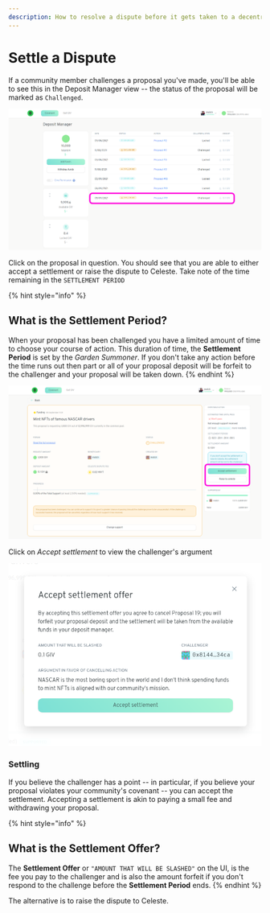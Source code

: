 ```yaml
---
description: How to resolve a dispute before it gets taken to a decentralised court
---
```


# Settle a Dispute

If a community member challenges a proposal you've made, you'll be able to see this in the Deposit Manager view -- the status of the proposal will be marked as `Challenged`.

![](../../.gitbook/assets/viewChallenge%20%281%29%20%281%29.png)

Click on the proposal in question. You should see that you are able to either accept a settlement or raise the dispute to Celeste. Take note of the time remaining in the `SETTLEMENT PERIOD`

{% hint style="info" %}
## What is the Settlement Period?

When your proposal has been challenged you have a limited amount of time to choose your course of action. This duration of time, the **Settlement Period** is set by the _Garden Summoner_. If you don't take any action before the time runs out then part or all of your proposal deposit will be forfeit to the challenger and your proposal will be taken down.
{% endhint %}

![Accept Settlement or Raise to Celeste, the choice is yours.](../../.gitbook/assets/challengedProposal.png)

Click on _Accept settlement_ to view the challenger's argument

![](../../.gitbook/assets/acceptSettlement.png)

### Settling 

If you believe the challenger has a point -- in particular, if you believe your proposal violates your community's covenant -- you can accept the settlement. Accepting a settlement is akin to paying a small fee and withdrawing your proposal. 

{% hint style="info" %}
## What is the Settlement Offer?

The **Settlement Offer** or `"AMOUNT THAT WILL BE SLASHED"` on the UI, is the fee you pay to the challenger and is also the amount forfeit if you don't respond to the challenge before the **Settlement Period** ends.
{% endhint %}



The alternative is to raise the dispute to Celeste.

